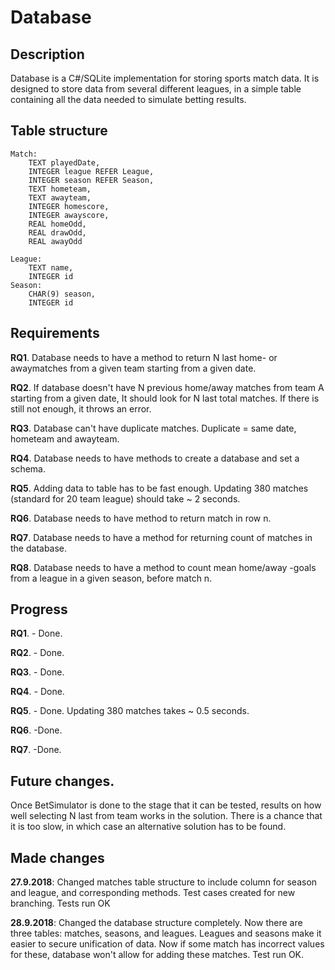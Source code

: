 # Database

## Description
Database is a C#/SQLite implementation for storing sports match data. It is designed 
to store data from several different leagues, in a simple table containing all the data needed
to simulate betting results. 

## Table structure
```
Match:
	TEXT playedDate,
	INTEGER league REFER League,
	INTEGER season REFER Season,
	TEXT hometeam,
	TEXT awayteam,
	INTEGER homescore,
	INTEGER awayscore,
	REAL homeOdd,
	REAL drawOdd,
	REAL awayOdd
	
League:
	TEXT name,
	INTEGER id
Season: 
	CHAR(9) season,
	INTEGER id
```

## Requirements
**RQ1**. Database needs to have a method to return N last home- or awaymatches from a given team
starting from a given date. 

**RQ2**. If database doesn't have N previous home/away matches from team A starting from a given date,
It should look for N last total matches. If there is still not enough, it throws an error.

**RQ3**. Database can't have duplicate matches. Duplicate = same date, hometeam and awayteam.

**RQ4**. Database needs to have methods to create a database and set a schema.

**RQ5**. Adding data to table has to be fast enough. Updating 380 matches (standard for 20 team league)
  should take ~ 2 seconds.
  
**RQ6**. Database needs to have method to return match in row n. 

**RQ7**. Database needs to have a method for returning count of matches in the database.

**RQ8**. Database needs to have a method to count mean home/away -goals from a league
in a given season, before match n.
  
## Progress
**RQ1**. - Done.

**RQ2**. - Done.

**RQ3**. - Done.

**RQ4**. - Done.

**RQ5**. - Done. Updating 380 matches takes ~ 0.5 seconds.

**RQ6**. -Done.

**RQ7**. -Done.

## Future changes.
Once BetSimulator is done to the stage that it can be tested, results on how well 
selecting N last from team works in the solution. There is a chance that it is 
too slow, in which case an alternative solution has to be found.

## Made changes
**27.9.2018**: Changed matches table structure to include column for season and league, and corresponding methods. 
Test cases created for new branching.
Tests run OK

**28.9.2018**: Changed the database structure completely. Now there are three tables: matches, seasons, and leagues.
Leagues and seasons make it easier to secure unification of data. Now if some match has incorrect values for these,
database won't allow for adding these matches. Test run OK.


